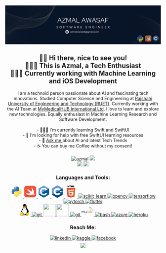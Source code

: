 ![alt text](https://github.com/Azmal16/Images/blob/master/azmal_github_banner.png "Azmal's GitHub Banner")
  
## <div align="center">👋🏼 Hi there, nice to see you! <br> 🙋🏻‍♂️ This is Azmal, a Tech Enthusiast <br>👨🏻‍💻 Currently working with Machine Learning and iOS Development</div>  

<div align="center">I am a technoid person passionate about AI and fascinating tech innovations. Studied Computer Science and Engineering at <a href="https://www.ruet.ac.bd/" target="_blank">Rajshahi University of Engineering and Technology (RUET)</a>.  Currently working with the AI Team at <a href="https://www.linkedin.com/company/mymedicalhub/mycompany/" target="_blank">MyMedicalHUB International Ltd</a>. I love to learn and explore new technologies. Equally enthusiast in Machine Learning Research and Software Development. </div>  

<br/>  

<div align="center"> 
  - 👨🏻‍💻 I'm currently learning Swift and SwiftUI <br> 
  - 🤔 I’m looking for help with free SwiftUI learning resources <br>
  - 💬 <a href="mailto:azmalawasaf@gmail.com" target="_blank"> Ask me </a> about AI and latest Tech Trends <br>
  - ☕️ You can buy me Coffee without my consent! <br>
</div>  

<br/>

<!-- 
GitHub Stats             |  Used Languages
:-------------------------:|:-------------------------:
![Azmal's GitHub Stats](https://github-readme-stats-7crm.vercel.app/api?username=Azmal16&show_icons=true&theme=dark)  |  [![Top Langs](https://github-readme-stats-7crm.vercel.app/api/top-langs/?username=Azmal16&layout=compact&theme=dark)](https://github.com/anuraghazra/github-readme-stats)
 -->
 
 
 <div align="center">
    <!-- github streak start -->
    <img width=450 src="https://github-readme-stats-7crm.vercel.app/api?username=Azmal16&show_icons=true&theme=dark&hide_border=true&count_private=true" alt="azmal" />
    <!-- github streak end -->
    <!-- github stats start -->
    <img width=450 src="https://streak-stats.demolab.com?user=Azmal16&theme=dark&hide_border=true&count_private=true" />
    <!-- github stats end -->
</div>
 
 
 <div align="center">
    <!-- github most used languages start -->
    <img width=320  src="https://github-readme-stats-7crm.vercel.app/api/top-langs/?username=Azmal16&layout=compact&theme=dark&hide_border=true" />
    <!-- github most used languages end -->
    <!-- wakatime weekly activity start -->
     <img width=580 src="https://github-readme-activity-graph.cyclic.app/graph?username=Azmal16&theme=xcode" />
    <!-- wakatime weekly activity end -->
</div>
 
 
<h3 align="center">Languages and Tools:</h3>
<p align="center"> 
  <a href="https://www.python.org" target="_blank" rel="noreferrer"> <img src="https://raw.githubusercontent.com/devicons/devicon/master/icons/python/python-original.svg" alt="python" width="40" height="40"/> </a> 
  <a href="https://developer.apple.com/swift/" target="_blank" rel="noreferrer"> <img src="https://raw.githubusercontent.com/devicons/devicon/master/icons/swift/swift-original.svg" alt="swift" width="40" height="40"/> </a> 
  <a href="https://www.cprogramming.com/" target="_blank" rel="noreferrer"> <img src="https://raw.githubusercontent.com/devicons/devicon/master/icons/c/c-original.svg" alt="c" width="40" height="40"/> </a>
  <a href="https://www.w3schools.com/cpp/" target="_blank" rel="noreferrer"> <img src="https://raw.githubusercontent.com/devicons/devicon/master/icons/cplusplus/cplusplus-original.svg" alt="cplusplus" width="40" height="40"/> </a> 
  <a href="https://www.w3.org/html/" target="_blank" rel="noreferrer"> <img src="https://raw.githubusercontent.com/devicons/devicon/master/icons/html5/html5-original-wordmark.svg" alt="html5" width="40" height="40"/> </a> 
  <a href="https://scikit-learn.org/" target="_blank" rel="noreferrer"> <img src="https://upload.wikimedia.org/wikipedia/commons/0/05/Scikit_learn_logo_small.svg" alt="scikit_learn" width="40" height="40"/> </a> 
  <a href="https://opencv.org/" target="_blank" rel="noreferrer"> <img src="https://www.vectorlogo.zone/logos/opencv/opencv-icon.svg" alt="opencv" width="40" height="40"/> </a>
  <a href="https://www.tensorflow.org" target="_blank" rel="noreferrer"> <img src="https://www.vectorlogo.zone/logos/tensorflow/tensorflow-icon.svg" alt="tensorflow" width="40" height="40"/> </a> 
  <a href="https://pytorch.org/" target="_blank" rel="noreferrer"> <img src="https://www.vectorlogo.zone/logos/pytorch/pytorch-icon.svg" alt="pytorch" width="40" height="40"/> </a>
  <a href="https://flutter.dev" target="_blank" rel="noreferrer"> <img src="https://www.vectorlogo.zone/logos/flutterio/flutterio-icon.svg" alt="flutter" width="40" height="40"/> </a> 
  <br/>
  <a href="https://www.linux.org/" target="_blank" rel="noreferrer"> <img src="https://raw.githubusercontent.com/devicons/devicon/master/icons/linux/linux-original.svg" alt="linux" width="40" height="40"/> </a>
  <a href="https://code.visualstudio.com/" target="_blank" rel="noreferrer"> <img src="https://cdn.jsdelivr.net/gh/devicons/devicon/icons/vscode/vscode-original.svg" alt="git" width="40" height="40"/> </a>
  <a href="https://jupyter.org/" target="_blank" rel="noreferrer"> <img src="https://cdn.jsdelivr.net/gh/devicons/devicon/icons/jupyter/jupyter-original-wordmark.svg" width="40" height="40"/> </a>
  <a href="https://developer.apple.com/xcode/" target="_blank" rel="noreferrer"> <img src="https://cdn.jsdelivr.net/gh/devicons/devicon/icons/xcode/xcode-original.svg" width="40" height="40"/> </a>
   <a href="https://git-scm.com/" target="_blank" rel="noreferrer"> <img src="https://www.vectorlogo.zone/logos/git-scm/git-scm-icon.svg" alt="git" width="40" height="40"/> </a>
  <a href="https://www.mysql.com/" target="_blank" rel="noreferrer"> <img src="https://raw.githubusercontent.com/devicons/devicon/master/icons/mysql/mysql-original-wordmark.svg" alt="mysql" width="40" height="40"/> </a> 
  <a href="https://www.gnu.org/software/bash/" target="_blank" rel="noreferrer"> <img src="https://www.vectorlogo.zone/logos/gnu_bash/gnu_bash-icon.svg" alt="bash" width="40" height="40"/> </a> 
  <a href="https://azure.microsoft.com/en-in/" target="_blank" rel="noreferrer"> <img src="https://www.vectorlogo.zone/logos/microsoft_azure/microsoft_azure-icon.svg" alt="azure" width="40" height="40"/> </a>
  <a href="https://heroku.com" target="_blank" rel="noreferrer"> <img src="https://www.vectorlogo.zone/logos/heroku/heroku-icon.svg" alt="heroku" width="40" height="40"/> </a> 
</p>

<h3 align="center">Reach Me:</h3>
<div align="center">
<a href="https://linkedin.com/in/https://www.linkedin.com/in/azmal-awasaf/" target="_blank">
<img src=https://img.shields.io/badge/linkedin-%231E77B5.svg?&style=for-the-badge&logo=linkedin&logoColor=white alt=linkedin style="margin-bottom: 5px;" />
</a>
<a href="https://www.kaggle.com/https://www.kaggle.com/azmalawsaf" target="_blank">
<img src=https://img.shields.io/badge/kaggle-%2344BAE8.svg?&style=for-the-badge&logo=kaggle&logoColor=white alt=kaggle style="margin-bottom: 5px;" />
</a>  
<a href="https://www.facebook.com/https://www.facebook.com/azmal.awasaf/" target="_blank">
<img src=https://img.shields.io/badge/facebook-%232E87FB.svg?&style=for-the-badge&logo=facebook&logoColor=white alt=facebook style="margin-bottom: 5px;" />
</a>
</div>  
  
<div align="center">
<img src="https://komarev.com/ghpvc/?username=Azmal16&&style=flat-square" align="center" />
</div>  
